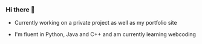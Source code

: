 ### Hi there 👋

- Currently working on a private project as well as my portfolio site

- I'm fluent in Python, Java and C++ and am currently learning webcoding
